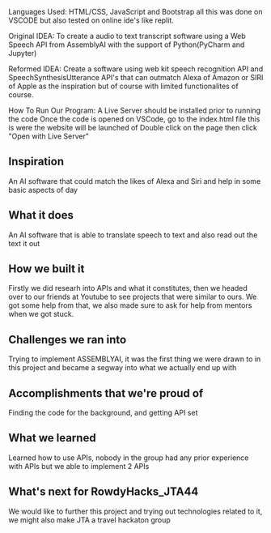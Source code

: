Languages Used: HTML/CSS, JavaScript and Bootstrap all this was done on VSCODE but also tested on online ide's like replit.

Original IDEA: To create a audio to text transcript software using a Web Speech API from AssemblyAI with the support of Python(PyCharm and Jupyter)

Reformed IDEA: Create a software using web kit speech recognition API and SpeechSynthesisUtterance API's that can outmatch Alexa of Amazon or SIRI of Apple as the inspiration but of course with limited functionalites of course.

How To Run Our Program:
A Live Server should be installed prior to running the code
Once the code is opened on VSCode, go to the index.html file this is were the website will be launched of
Double click on the page then click "Open with Live Server"

## Inspiration
An AI software that could match the likes of Alexa and Siri and help in some basic aspects of day
## What it does
An AI software that is able to translate speech to text and also read out the text it out
## How we built it
Firstly we did researh into APIs and what it constitutes, then we headed over to our friends at Youtube to see projects that were similar to ours. We got some help from that, we also made sure to ask for help from mentors when we got stuck.
## Challenges we ran into
Trying to implement ASSEMBLYAI, it was the first thing we were drawn to in this project and became a segway into what we actually end up with
## Accomplishments that we're proud of
Finding the code for the background, and getting API set 
## What we learned
Learned how to use APIs, nobody in the group had any prior experience with APIs but we able to implement 2 APIs
## What's next for RowdyHacks_JTA44
We would like to further this project and trying out technologies related to it, we might also make JTA a travel hackaton group
